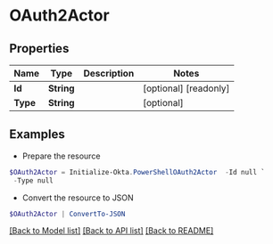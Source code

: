# OAuth2Actor
## Properties

Name | Type | Description | Notes
------------ | ------------- | ------------- | -------------
**Id** | **String** |  | [optional] [readonly] 
**Type** | **String** |  | [optional] 

## Examples

- Prepare the resource
```powershell
$OAuth2Actor = Initialize-Okta.PowerShellOAuth2Actor  -Id null `
 -Type null
```

- Convert the resource to JSON
```powershell
$OAuth2Actor | ConvertTo-JSON
```

[[Back to Model list]](../README.md#documentation-for-models) [[Back to API list]](../README.md#documentation-for-api-endpoints) [[Back to README]](../README.md)

